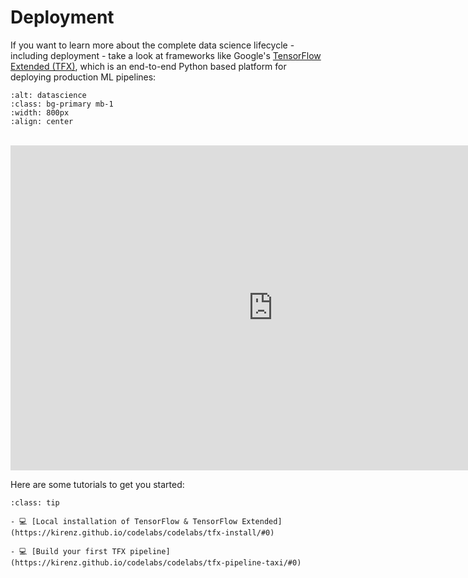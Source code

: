 # Deployment

If you want to learn more about the complete data science lifecycle - including deployment - take a look at frameworks like Google's [TensorFlow Extended (TFX)](https://www.tensorflow.org/tfx), which is an end-to-end Python based platform for deploying production ML pipelines: 

```{image} ../_static/img/lifecycle-tfx.png
:alt: datascience
:class: bg-primary mb-1
:width: 800px
:align: center
```

<br>

<iframe src="https://docs.google.com/presentation/d/e/2PACX-1vRmBRxASJDpaFKZ9Y0M1Pgnr1R7nTz_Vg-H_mHkxhGKpw1Gb7Ca-oy8-mHZH1Rl9mqngc1rdEGgwNXo/embed?start=false&loop=false&delayms=3000" frameborder="0" width="840" height="520" allowfullscreen="true" mozallowfullscreen="true" webkitallowfullscreen="true"></iframe>

<br>

Here are some tutorials to get you started:

```{admonition} TFX  
:class: tip

- 💻 [Local installation of TensorFlow & TensorFlow Extended](https://kirenz.github.io/codelabs/codelabs/tfx-install/#0)

- 💻 [Build your first TFX pipeline](https://kirenz.github.io/codelabs/codelabs/tfx-pipeline-taxi/#0)

```